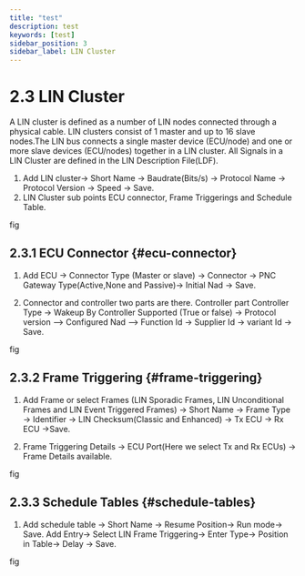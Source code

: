 ```yaml
---
title: "test"
description: test
keywords: [test]
sidebar_position: 3
sidebar_label: LIN Cluster
---
```


# 2.3 LIN Cluster

A LIN cluster is defined as a number of LIN nodes connected through a physical cable. LIN clusters consist of 1 master and up to 16 slave nodes.The LIN bus connects a single master device (ECU/node) and one or more slave devices (ECU/nodes) together in a LIN cluster. All Signals in a LIN Cluster are defined in the LIN Description File(LDF).

1. Add LIN cluster→ Short Name → Baudrate(Bits/s) → Protocol Name → Protocol Version → Speed → Save.
2. LIN Cluster sub points ECU connector, Frame Triggerings and Schedule Table.

fig

## 2.3.1 ECU Connector {#ecu-connector}

1. Add ECU → Connector Type (Master or slave) → Connector → PNC Gateway Type(Active,None and Passive)→ Initial Nad → Save.

2. Connector and controller two parts are there. Controller part Controller Type → Wakeup By Controller Supported (True or false) → Protocol version –> Configured Nad –> Function Id → Supplier Id → variant Id → Save.

fig

## 2.3.2 Frame Triggering {#frame-triggering} 

1. Add Frame or select Frames (LIN Sporadic Frames, LIN Unconditional Frames and LIN Event Triggered Frames) → Short Name → Frame Type → Identifier → LIN Checksum(Classic and Enhanced) → Tx ECU → Rx ECU →Save.

2. Frame Triggering Details → ECU Port(Here we select Tx and Rx ECUs) → Frame Details available.

fig 

## 2.3.3 Schedule Tables {#schedule-tables}

1. Add schedule table → Short Name → Resume Position→ Run mode→ Save. Add Entry→ Select LIN Frame Triggering→ Enter Type→ Position in Table→ Delay → Save.

fig